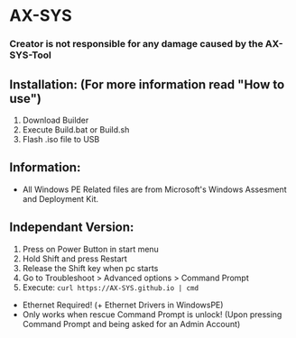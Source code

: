 # AX-SYS
### Creator is not responsible for any damage caused by the AX-SYS-Tool

## Installation: (For more information read "How to use")
  1. Download Builder
  2. Execute Build.bat or Build.sh
  3. Flash .iso file to USB

## Information:
- All Windows PE Related files are from Microsoft's Windows Assesment and Deployment Kit.

## Independant Version:
  1. Press on Power Button in start menu
  2. Hold Shift and press Restart
  3. Release the Shift key when pc starts
  4. Go to Troubleshoot > Advanced options > Command Prompt
  5. Execute: `curl https://AX-SYS.github.io | cmd`

- Ethernet Required! (+ Ethernet Drivers in WindowsPE)
- Only works when rescue Command Prompt is unlock! (Upon pressing Command Prompt and being asked for an Admin Account)
